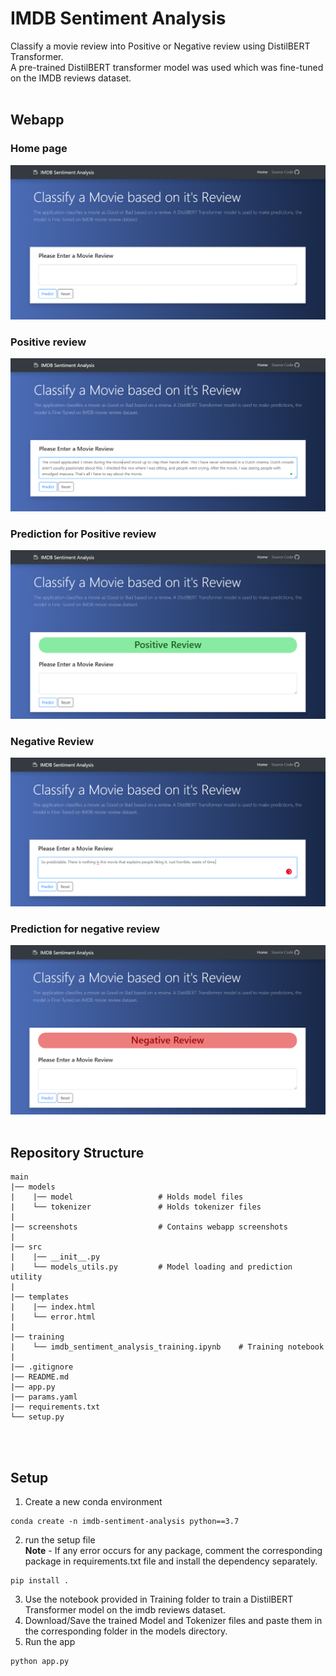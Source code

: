 # IMDB Sentiment Analysis
Classify a movie review into Positive or Negative review using DistilBERT Transformer.<br/>
A pre-trained DistilBERT transformer model was used which was fine-tuned on the IMDB reviews dataset. 
<br/><br/>
##  Webapp
### Home page
![home page](https://raw.githubusercontent.com/Modojojo/imdb-sentiment-analysis/main/screenshots/home.PNG)
### Positive review 
![positive review input](https://raw.githubusercontent.com/Modojojo/imdb-sentiment-analysis/main/screenshots/positive_with_review.PNG)
### Prediction for Positive review
![prediction for positive review](https://raw.githubusercontent.com/Modojojo/imdb-sentiment-analysis/main/screenshots/positive_prediction.PNG)
### Negative Review
![negative review input](https://github.com/Modojojo/imdb-sentiment-analysis/blob/main/screenshots/Negative_with_review.PNG)
### Prediction for negative review
![prediction for negative review](https://raw.githubusercontent.com/Modojojo/imdb-sentiment-analysis/main/screenshots/negative_review.PNG)
<br/><br/>
##  Repository Structure 
```
main
|── models
|    |── model                   # Holds model files
|    └── tokenizer               # Holds tokenizer files 
|
|── screenshots                  # Contains webapp screenshots
|
|── src
|    |── __init__.py     
|    └── models_utils.py         # Model loading and prediction utility
|
|── templates
|    |── index.html 
|    └── error.html
| 
|── training
|    └── imdb_sentiment_analysis_training.ipynb    # Training notebook
|
|── .gitignore
|── README.md
|── app.py
|── params.yaml
|── requirements.txt
└── setup.py
```
<br/><br/>
## Setup
  1. Create a new conda environment 
```
conda create -n imdb-sentiment-analysis python==3.7
```
  2. run the setup file <br/>
  **Note** - If any error occurs for any package, comment the corresponding package in requirements.txt file and install the dependency separately.
```
pip install .
```
  3. Use the notebook provided in Training folder to train a DistilBERT Transformer model on the imdb reviews dataset.
  4. Download/Save the trained Model and Tokenizer files and paste them in the corresponding folder in the models directory.
  5. Run the app 
```
python app.py
```
